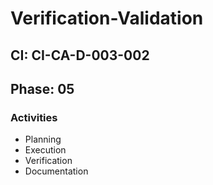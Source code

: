 # Verification-Validation

## CI: CI-CA-D-003-002
## Phase: 05

### Activities
- Planning
- Execution
- Verification
- Documentation
